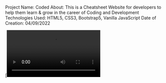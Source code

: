 Project Name: Coded
About: This is a Cheatsheet Website for developers to help them learn & grow in the career of Coding and Development
Technologies Used: HTML5, CSS3, Bootstrap5, Vanilla JavaScript
Date of Creation: 04/09/2022

[![Watch the video](images/Coded.mp4)

